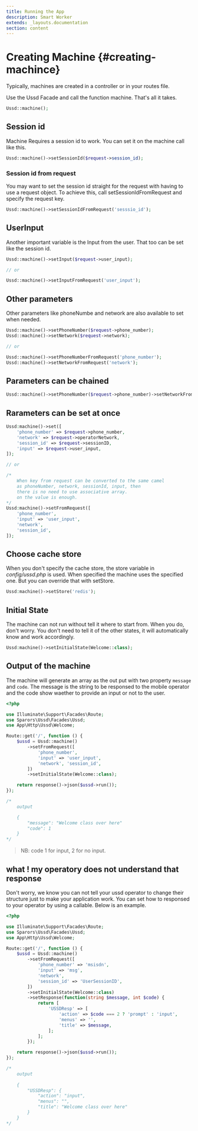 ```yaml
---
title: Running the App
description: Smart Worker
extends: _layouts.documentation
section: content
---
```

# Creating Machine {#creating-machince}

Typically, machines are created in a controller or in your routes file.

Use the Ussd Facade and call the function machine. That's all it takes.

```php
Ussd::machine();
```

## Session id

Machine Requires a session id to work. You can set it on the machine call like this.

```php
Ussd::machine()->setSessionId($request->session_id);
```

### Session id from request

You may want to set the session id straight for the request with having to use a request object. To achieve this, call setSessionIdFromRequest and specify the request key.

```php
Ussd::machine()->setSessionIdFromRequest('sesssio_id');
```

## UserInput

Another important variable is the Input from the user. That too can be set like the session id.

```php
Ussd::machine()->setInput($request->user_input);

// or 

Ussd::machine()->setInputFromRequest('user_input');
```

## Other parameters

Other parameters like phoneNumbe and network are also available to set when needed.

```php
Ussd::machine()->setPhoneNumber($request->phone_number);
Ussd::machine()->setNetwork($request->network);

// or 

Ussd::machine()->setPhoneNumberFromRequest('phone_number');
Ussd::machine()->setNetworkFromRequest('network');
```

## Parameters can be chained

```php
Ussd::machine()->setPhoneNumber($request->phone_number)->setNetworkFromRequest('network');
```

## Rarameters can be set at once

```php
Ussd:machine()->set([
    'phone_number' => $request->phone_number,
    'network' => $request->operatorNetwork,
    'session_id' => $request->sessionID,
    'input' => $request->user_input,
]);

// or

/* 
    When key from request can be converted to the same camel
    as phoneNumber, network, sessionId, input, then
    there is no need to use associative array.
    on the value is enough.
*/
Ussd:machine()->setFromRequest([
    'phone_number',
    'input' => 'user_input',
    'network',
    'session_id',
]);
```

## Choose cache store

When you don't specify the cache store, the store variable in *config/ussd.php* is used. When specified the machine uses the specified one. But you can override that with setStore.

```php
Ussd:machine()->setStore('redis');
```

## Initial State

The machine can not run without tell it where to start from. When you do, don't worry. You don't need to tell it of the other states, it will automatically know and work accordingly.

```php
Ussd:machine()->setInitialState(Welcome::class);
```

## Output of the machine

The machine will generate an array as the out put with two property `message` and `code`. The message is the string to be responsed to the mobile operator and the code show waether to provide an input or not to the user.

```php
<?php

use Illuminate\Support\Facades\Route;
use Sparors\Ussd\Facades\Ussd;
use App\Http\Ussd\Welcome;

Route::get('/', function () {
    $ussd = Ussd::machine()
        ->setFromRequest([
            'phone_number',
            'input' => 'user_input',
            'network', 'session_id',
        ])
        ->setInitialState(Welcome::class);

    return response()->json($ussd->run());
});

/*
    output

    {
        "message": "Welcome class over here"
        "code": 1
    }
*/
```

> NB: code 1 for input, 2 for no input.

## what ! my operatory does not understand that response

Don't worry, we know you can not tell your ussd operator to change their structure just to make your application work. You can set how to responsed to your operator by using a callable. Below is an example.


```php
<?php

use Illuminate\Support\Facades\Route;
use Sparors\Ussd\Facades\Ussd;
use App\Http\Ussd\Welcome;

Route::get('/', function () {
    $ussd = Ussd::machine()
        ->setFromRequest([
            'phone_number' => 'msisdn',
            'input' => 'msg',
            'network',
            'session_id' => 'UserSessionID',
        ])
        ->setInitialState(Welcome::class)
        ->setResponse(function(string $message, int $code) {
            return [
                'USSDResp' => [
                    'action' => $code === 2 ? 'prompt' : 'input',
                    'menus' => '',
                    'title' => $message,
                ];
            ];
        });

    return response()->json($ussd->run());
});

/*
    output
    
    {
        "USSDResp": {
            "action": "input",
            "menus": "",
            "title": "Welcome class over here"
        }
    }
*/
```
